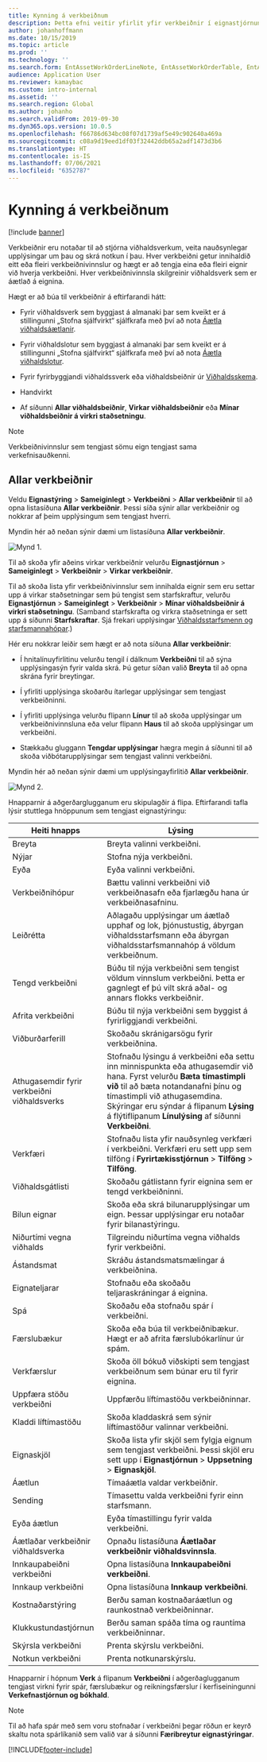 ```yaml
---
title: Kynning á verkbeiðnum
description: Þetta efni veitir yfirlit yfir verkbeiðnir í eignastjórnun.
author: johanhoffmann
ms.date: 10/15/2019
ms.topic: article
ms.prod: ''
ms.technology: ''
ms.search.form: EntAssetWorkOrderLineNote, EntAssetWorkOrderTable, EntAssetWorkOrderActive, EntAssetWorkOrderHoursInfoPart, EntAssetWorkOrderLineListPage, EntAssetWorkOrderAddObjectBOMItem, EntAssetWorkOrderTablePoolAdd, EntAssetWorkOrderPurchReqListPagePreviewPane, EntAssetWorkOrderPoolReferenceAdd, EntAssetWorkOrderWorkspace, EntAssetWorkOrderTableAdjust, EntAssetWorkOrderGantt, EntAssetWorkOrderNotes, EntAssetWorkOrderActivePart, EntAssetWorkOrderTableInfoPart, EntAssetWorkOrderLineListPagePreviewPane, EntAssetWorkOrderTool, EntAssetMobileWorkOrderLineDetails, EntAssetMobileWorkOrderLineList, EntAssetMobileWorkOrderDetails
audience: Application User
ms.reviewer: kamaybac
ms.custom: intro-internal
ms.assetid: ''
ms.search.region: Global
ms.author: johanho
ms.search.validFrom: 2019-09-30
ms.dyn365.ops.version: 10.0.5
ms.openlocfilehash: f66786d634bc08f07d1739af5e49c902640a469a
ms.sourcegitcommit: c08a9d19eed1df03f32442ddb65a2adf1473d3b6
ms.translationtype: HT
ms.contentlocale: is-IS
ms.lasthandoff: 07/06/2021
ms.locfileid: "6352787"
---
```

# <a name="introduction-to-work-orders"></a>Kynning á verkbeiðnum

[!include [banner](../../includes/banner.md)]



Verkbeiðnir eru notaðar til að stjórna viðhaldsverkum, veita nauðsynlegar upplýsingar um þau og skrá notkun í þau. Hver verkbeiðni getur innihaldið eitt eða fleiri verkbeiðnivinnslur og hægt er að tengja eina eða fleiri eignir við hverja verkbeiðni. Hver verkbeiðnivinnsla skilgreinir viðhaldsverk sem er áætlað á eignina.

Hægt er að búa til verkbeiðnir á eftirfarandi hátt:

- Fyrir viðhaldsverk sem byggjast á almanaki þar sem kveikt er á stillingunni „Stofna sjálfvirkt“ sjálfkrafa með því að nota [Áætla viðhaldsáætlanir](../preventive-and-reactive-maintenance/schedule-maintenance-plans.md).

- Fyrir viðhaldslotur sem byggjast á almanaki þar sem kveikt er á stillingunni „Stofna sjálfvirkt“ sjálfkrafa með því að nota [Áætla viðhaldslotur](../preventive-and-reactive-maintenance/maintenance-rounds.md).

- Fyrir fyrirbyggjandi viðhaldssverk eða viðhaldsbeiðnir úr [Viðhaldsskema](../preventive-and-reactive-maintenance/maintenance-schedule.md).

- Handvirkt

- Af síðunni **Allar viðhaldsbeiðnir**, **Virkar viðhaldsbeiðnir** eða **Mínar viðhaldsbeiðnir á virkri staðsetningu**.

>[!NOTE]
>Verkbeiðnivinnslur sem tengjast sömu eign tengjast sama verkefnisauðkenni.

## <a name="all-work-orders"></a>Allar verkbeiðnir

Veldu **Eignastýring** > **Sameiginlegt** > **Verkbeiðni** > **Allar verkbeiðnir** til að opna listasíðuna **Allar verkbeiðnir**. Þessi síða sýnir allar verkbeiðnir og nokkrar af þeim upplýsingum sem tengjast hverri.

Myndin hér að neðan sýnir dæmi um listasíðuna **Allar verkbeiðnir**.

![Mynd 1.](media/01-work-orders.png)

Til að skoða yfir aðeins virkar verkbeiðnir velurðu **Eignastjórnun** > **Sameiginlegt** > **Verkbeiðnir** > **Virkar verkbeiðnir**. 

Til að skoða lista yfir verkbeiðnivinnslur sem innihalda eignir sem eru settar upp á virkar staðsetningar sem þú tengist sem starfskraftur, velurðu **Eignastjórnun** > **Sameiginlegt** > **Verkbeiðnir** > **Mínar viðhaldsbeiðnir á virkri staðsetningu**. (Samband starfskrafta og virkra staðsetninga er sett upp á síðunni **Starfskraftar**. Sjá frekari upplýsingar [Viðhaldsstarfsmenn og starfsmannahópar](../setup-for-objects/workers-and-worker-groups.md).)

Hér eru nokkrar leiðir sem hægt er að nota síðuna **Allar verkbeiðnir**:

- Í hnitalínuyfirlitinu velurðu tengil í dálknum **Verkbeiðni** til að sýna upplýsingasýn fyrir valda skrá. Þú getur síðan valið **Breyta** til að opna skrána fyrir breytingar.

- Í yfirliti upplýsinga skoðarðu ítarlegar upplýsingar sem tengjast verkbeiðninni.  

- Í yfirliti upplýsinga velurðu flipann **Línur** til að skoða upplýsingar um verkbeiðnivinnsluna eða velur flipann **Haus** til að skoða upplýsingar um verkbeiðni.  

- Stækkaðu gluggann **Tengdar upplýsingar** hægra megin á síðunni til að skoða viðbótarupplýsingar sem tengjast valinni verkbeiðni.

Myndin hér að neðan sýnir dæmi um upplýsingayfirlitið **Allar verkbeiðnir**.

![Mynd 2.](media/02-work-orders.png)


Hnapparnir á aðgerðarglugganum eru skipulagðir á flipa. Eftirfarandi tafla lýsir stuttlega hnöppunum sem tengjast eignastýringu:



| Heiti hnapps                     | Lýsing                                                                                                                                                                                                                                                             |
|---------------------------------|-------------------------------------------------------------------------------------------------------------------------------------------------------------------------------------------------------------------------------------------------------------------------|
| Breyta                            | Breyta valinni verkbeiðni.                                                                                                                                                                                                                                           |
| Nýjar                             | Stofna nýja verkbeiðni.                                                                                                                                                                                                                                                  |
| Eyða                          | Eyða valinni verkbeiðni.                                                                                                                                                                                                                                         |
| Verkbeiðnihópur                 | Bættu valinni verkbeiðni við verkbeiðnasafn eða fjarlægðu hana úr verkbeiðnasafninu.                                                                                                                                                                                           |
| Leiðrétta                          | Aðlagaðu upplýsingar um áætlað upphaf og lok, þjónustustig, ábyrgan viðhaldsstarfsmann eða ábyrgan viðhaldsstarfsmannahóp á völdum verkbeiðnum.                                                                                                                                     |
| Tengd verkbeiðni              | Búðu til nýja verkbeiðni sem tengist völdum vinnslum verkbeiðni. Þetta er gagnlegt ef þú vilt skrá aðal- og annars flokks verkbeiðnir.                                                                                                                              |
| Afrita verkbeiðni                 | Búðu til nýja verkbeiðni sem byggist á fyrirliggjandi verkbeiðni.                                                                                                                                                                                                               |
| Viðburðarferill                   | Skoðaðu skránigarsögu fyrir verkbeiðnina.                                                                                                                                                                                                                |
| Athugasemdir fyrir verkbeiðni viðhaldsverks                           | Stofnaðu lýsingu á verkbeiðni eða settu inn minnispunkta eða athugasemdir við hana. Fyrst velurðu **Bæta tímastimpli við** til að bæta notandanafni þínu og tímastimpli við athugasemdina. Skýringar eru sýndar á flipanum **Lýsing** á flýtiflipanum **Línulýsing** af síðunni **Verkbeiðni**.         |
| Verkfæri                           | Stofnaðu lista yfir nauðsynleg verkfæri í verkbeiðni. Verkfæri eru sett upp sem tilföng í **Fyrirtækisstjórnun** > **Tilföng** > **Tilföng**.                                                                                                      |
| Viðhaldsgátlisti           | Skoðaðu gátlistann fyrir eignina sem er tengd verkbeiðninni.                                                                                                                                                                                                              |
| Bilun eignar                     | Skoða eða skrá bilunarupplýsingar um eign. Þessar upplýsingar eru notaðar fyrir bilanastýringu.                                                                                                                                                                                      |
| Niðurtími vegna viðhalds            | Tilgreindu niðurtíma vegna viðhalds fyrir verkbeiðni.                                                                                                                                                                                                                               |
| Ástandsmat            | Skráðu ástandsmatsmælingar á verkbeiðnina.                                                                                                                                                                                                             |
| Eignateljarar                 | Stofnaðu eða skoðaðu teljaraskráningar á eignina.                                                                                                                                                                                                                     |
| Spá                        | Skoðaðu eða stofnaðu spár í verkbeiðni.                                                                                                                                                                                                                               |
| Færslubækur                        | Skoða eða búa til verkbeiðnibækur. Hægt er að afrita færslubókarlínur úr spám.                                                                                                                                                                                         |
| Verkfærslur            | Skoða öll bókuð viðskipti sem tengjast verkbeiðnum sem búnar eru til fyrir eignina.                                                                                                                                                                                             |
| Uppfæra stöðu verkbeiðni           | Uppfærðu líftímastöðu verkbeiðninnar.                                                                                                                                                                                                                                                |
| Kladdi líftímastöðu                      | Skoða kladdaskrá sem sýnir líftímastöður valinnar verkbeiðni.                                                                                                                                                                                                                   |
| Eignaskjöl                | Skoða lista yfir skjöl sem fylgja eignum sem tengjast verkbeiðni. Þessi skjöl eru sett upp í **Eignastjórnun** > **Uppsetning** > **Eignaskjöl**.                                                                                                 |
| Áætlun                        | Tímaáætla valdar verkbeiðnir.                                                                                                                                                                                                                                      |
| Sending            | Tímasettu valda verkbeiðni fyrir einn starfsmann.                                                                                                                                                                                                                        |
| Eyða áætlun                 | Eyða tímastillingu fyrir valda verkbeiðni.                                                                                                                                                                                                                          |
| Áætlaðar verkbeiðnir viðhaldsverka             | Opnaðu listasíðuna **Áætlaðar verkbeiðnir viðhaldsvinnsla**.                                                                                                                                                                                                                             |
| Innkaupabeiðni verkbeiðni | Opna listasíðuna **Innkaupabeiðni verkbeiðni**.                                                                                                                                                                                                                 |
| Innkaup verkbeiðni             | Opna listasíðuna **Innkaup verkbeiðni**.                                                                                                                                                                                                                             |
| Kostnaðarstýring                    | Berðu saman kostnaðaráætlun og raunkostnað verkbeiðninnar.                                                                                                                                                                                                                |
| Klukkustundastjórnun                    | Berðu saman spáða tíma og rauntíma verkbeiðninnar.                                                                                                                                                                                                                |
| Skýrsla verkbeiðni               | Prenta skýrslu verkbeiðni.                                                                                                                                                                                                                                                |
| Notkun verkbeiðni          | Prenta notkunarskýrslu.                                                                                                                                                                                                                                               |


Hnapparnir í hópnum **Verk** á flipanum **Verkbeiðni** í aðgerðaglugganum tengjast virkni fyrir spár, færslubækur og reikningsfærslur í kerfiseiningunni **Verkefnastjórnun og bókhald**.

>[!NOTE]
>Til að hafa spár með sem voru stofnaðar í verkbeiðni þegar röðun er keyrð skaltu nota spárlíkanið sem valið var á síðunni **Færibreytur eignastýringar**.



[!INCLUDE[footer-include](../../../includes/footer-banner.md)]